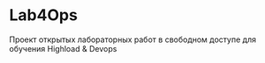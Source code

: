 # Lab4Ops
Проект открытых лабораторных работ в свободном доступе для обучения Highload &amp; Devops

